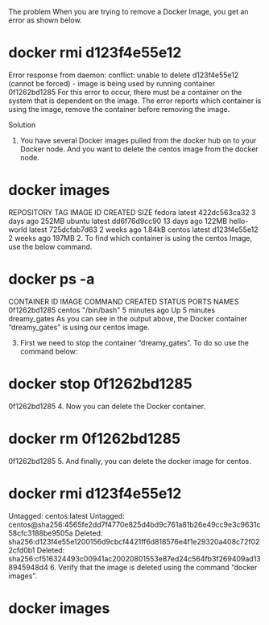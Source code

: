 The problem
When you are trying to remove a Docker Image, you get an error as shown below.

# docker rmi d123f4e55e12
Error response from daemon: conflict: unable to delete d123f4e55e12 (cannot be forced) - image is being used by running container 0f1262bd1285
For this error to occur, there must be a container on the system that is dependent on the image. The error reports which container is using the image, remove the container before removing the image.

Solution
1. You have several Docker images pulled from the docker hub on to your Docker node. And you want to delete the centos image from the docker node.


# docker images
REPOSITORY          TAG                 IMAGE ID            CREATED             SIZE
fedora              latest              422dc563ca32        3 days ago          252MB
ubuntu              latest              dd6f76d9cc90        13 days ago         122MB
hello-world         latest              725dcfab7d63        2 weeks ago         1.84kB
centos              latest              d123f4e55e12        2 weeks ago         197MB
2. To find which container is using the centos Image, use the below command.

# docker ps -a 
CONTAINER ID        IMAGE               COMMAND             CREATED             STATUS                    PORTS               NAMES
0f1262bd1285        centos              "/bin/bash"         5 minutes ago       Up 5 minutes                                  dreamy_gates
As you can see in the output above, the Docker container “dreamy_gates” is using our centos image.

3. First we need to stop the container “dreamy_gates”. To do so use the command below:

# docker stop 0f1262bd1285
0f1262bd1285
4. Now you can delete the Docker container.

# docker rm 0f1262bd1285
0f1262bd1285
5. And finally, you can delete the docker image for centos.

# docker rmi d123f4e55e12
Untagged: centos:latest
Untagged: centos@sha256:4565fe2dd7f4770e825d4bd9c761a81b26e49cc9e3c9631c58cfc3188be9505a
Deleted: sha256:d123f4e55e1200156d9cbcf4421ff6d818576e4f1e29320a408c72f022cfd0b1
Deleted: sha256:cf516324493c00941ac20020801553e87ed24c564fb3f269409ad138945948d4
6. Verify that the image is deleted using the command “docker images”.

# docker images
